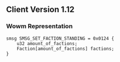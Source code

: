 ## Client Version 1.12

### Wowm Representation
```rust,ignore
smsg SMSG_SET_FACTION_STANDING = 0x0124 {
    u32 amount_of_factions;    
    Faction[amount_of_factions] factions;    
}

```
